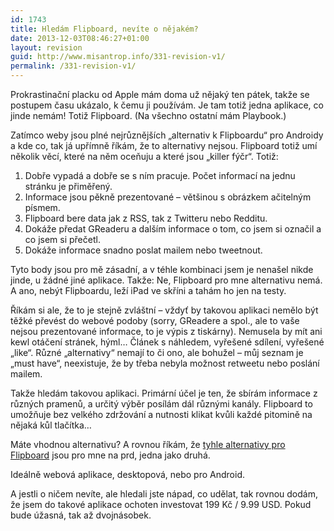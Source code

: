 ```yaml
---
id: 1743
title: Hledám Flipboard, nevíte o nějakém?
date: 2013-12-03T08:46:27+01:00
layout: revision
guid: http://www.misantrop.info/331-revision-v1/
permalink: /331-revision-v1/
---
```

Prokrastinační placku od Apple mám doma už nějaký ten pátek, takže se postupem času ukázalo, k čemu ji používám. Je tam totiž jedna aplikace, co jinde nemám! Totiž Flipboard. (Na všechno ostatní mám Playbook.)

<!--more-->

Zatímco weby jsou plné nejrůznějších &#8222;alternativ k Flipboardu&#8220; pro Androidy a kde co, tak já upřímně říkám, že to alternativy nejsou. Flipboard totiž umí několik věcí, které na něm oceňuju a které jsou &#8222;killer fýčr&#8220;. Totiž:

  1. Dobře vypadá a dobře se s ním pracuje. Počet informací na jednu stránku je přiměřený.
  2. Informace jsou pěkně prezentované &#8211; většinou s obrázkem ačitelným písmem.
  3. Flipboard bere data jak z RSS, tak z Twitteru nebo Redditu.
  4. Dokáže předat GReaderu a dalším informace o tom, co jsem si označil a co jsem si přečetl.
  5. Dokáže informace snadno poslat mailem nebo tweetnout.

Tyto body jsou pro mě zásadní, a v téhle kombinaci jsem je nenašel nikde jinde, u žádné jiné aplikace. Takže: Ne, Flipboard pro mne alternativu nemá. A ano, nebýt Flipboardu, leží iPad ve skříni a tahám ho jen na testy.

Říkám si ale, že to je stejně zvláštní &#8211; vždyť by takovou aplikaci nemělo být těžké převést do webové podoby (sorry, GReadere a spol., ale to vaše nejsou prezentované informace, to je výpis z tiskárny). Nemusela by mít ani kewl otáčení stránek, hýml&#8230; Článek s náhledem, vyřešené sdílení, vyřešené &#8222;like&#8220;. Různé &#8222;alternativy&#8220; nemají to či ono, ale bohužel &#8211; můj seznam je &#8222;must have&#8220;, neexistuje, že by třeba nebyla možnost retweetu nebo poslání mailem.

Takže hledám takovou aplikaci. Primární účel je ten, že sbírám informace z různých pramenů, a určitý výběr posílám dál různými kanály. Flipboard to umožňuje bez velkého zdržování a nutnosti klikat kvůli každé pitomině na nějaká kůl tlačítka&#8230;

Máte vhodnou alternativu? A rovnou říkám, že [tyhle alternativy pro Flipboard](http://alternativeto.net/software/flipboard/) jsou pro mne na prd, jedna jako druhá.

Ideálně webová aplikace, desktopová, nebo pro Android.

A jestli o ničem nevíte, ale hledali jste nápad, co udělat, tak rovnou dodám, že jsem do takové aplikace ochoten investovat 199 Kč / 9.99 USD. Pokud bude úžasná, tak až dvojnásobek.